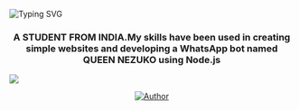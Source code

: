 ![Typing SVG](https://readme-typing-svg.demolab.com?font=Ribeye&size=50&pause=1000&color=3F00FF&center=true&width=900&height=100&lines=ITZ%20ME;%20ITZ-ME%20GOD%20ZENITSU)
<h3 align="center">A STUDENT FROM INDIA.My skills have been used in creating simple websites and developing a WhatsApp bot named QUEEN NEZUKO using Node.js</h3>

<a><img src='https://i.imgur.com/Mt93ltE.gif'/></a>

<p align="center">
<a href="https://github.com/godzenitsu"><img title="Author" src="https://img.shields.io/badge/AUTHOR-GOD ZENITSU-black.svg?style=for-the-badge&logo=github"></a>
